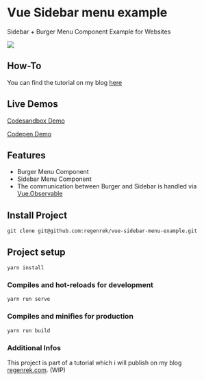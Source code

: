 # Vue Sidebar menu example

Sidebar + Burger Menu Component Example for Websites

![](https://media.giphy.com/media/MbAfi9eu2MXmD4iRPK/giphy.gif)

## How-To

You can find the tutorial on my blog [here](https://regenrek.com/posts/how-to-create-an-animated-vue-sidebar-menu-with-vue-observable/)

## Live Demos

[Codesandbox Demo](https://codesandbox.io/embed/codesandbox-iv1zc)

[Codepen Demo](https://codepen.io/kkern/pen/zQLKQM)

## Features

- Burger Menu Component
- Sidebar Menu Component
- The communication between Burger and Sidebar is handled via [Vue.Observable](https://vuejs.org/v2/api/#Vue-observable)

## Install Project

```
git clone git@github.com:regenrek/vue-sidebar-menu-example.git
```

## Project setup

```
yarn install
```

### Compiles and hot-reloads for development

```
yarn run serve
```

### Compiles and minifies for production

```
yarn run build
```

### Additional Infos

This project is part of a tutorial which i will publish on my blog [regenrek.com](https://regenrek.com). (WIP)
